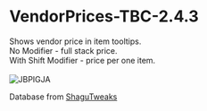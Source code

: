 # VendorPrices-TBC-2.4.3
Shows vendor price in item tooltips.<br>
No Modifier - full stack price.<br> 
With Shift Modifier - price per one item.<br><br>
![JBPIGJA](https://github.com/Sattva-108/VendorPrices-TBC-2.4.3/assets/74269253/f3450e6c-2a0b-4e57-a57d-3e678c6ce3b6)

Database from [ShaguTweaks](https://github.com/shagu/ShaguTweaks/)

